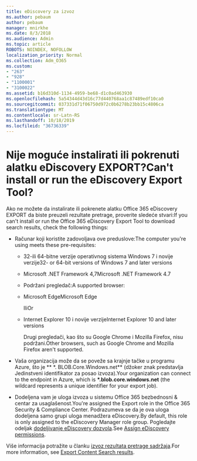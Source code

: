 ```yaml
---
title: eDiscovery za izvoz
ms.author: pebaum
author: pebaum
manager: mnirkhe
ms.date: 8/3/2018
ms.audience: Admin
ms.topic: article
ROBOTS: NOINDEX, NOFOLLOW
localization_priority: Normal
ms.collection: Adm_O365
ms.custom:
- "263"
- "928"
- "1100001"
- "3100022"
ms.assetid: b16d310d-1134-4959-be68-d1c0ad463930
ms.openlocfilehash: 5a54344d43d16c77d440768aa1c87489edf10ca0
ms.sourcegitcommit: 037331d71f06750d972c0b6278b23bb15c4806ca
ms.translationtype: MT
ms.contentlocale: sr-Latn-RS
ms.lasthandoff: 10/18/2019
ms.locfileid: "36736339"
---
```

# <a name="cant-install-or-run-the-ediscovery-export-tool"></a><span data-ttu-id="f7b9d-102">Nije moguće instalirati ili pokrenuti alatku eDiscovery EXPORT?</span><span class="sxs-lookup"><span data-stu-id="f7b9d-102">Can't install or run the eDiscovery Export Tool?</span></span>

<span data-ttu-id="f7b9d-103">Ako ne možete da instalirate ili pokrenete alatku Office 365 eDiscovery EXPORT da biste preuzeli rezultate pretrage, proverite sledeće stvari:</span><span class="sxs-lookup"><span data-stu-id="f7b9d-103">If you can't install or run the Office 365 eDiscovery Export Tool to download search results, check the following things:</span></span>
  
- <span data-ttu-id="f7b9d-104">Računar koji koristite zadovoljava ove preduslove:</span><span class="sxs-lookup"><span data-stu-id="f7b9d-104">The computer you're using meets these pre-requisites:</span></span>

  - <span data-ttu-id="f7b9d-105">32-ili 64-bitne verzije operativnog sistema Windows 7 i novije verzije</span><span class="sxs-lookup"><span data-stu-id="f7b9d-105">32- or 64-bit versions of Windows 7 and later versions</span></span>

  - <span data-ttu-id="f7b9d-106">Microsoft .NET Framework 4,7</span><span class="sxs-lookup"><span data-stu-id="f7b9d-106">Microsoft .NET Framework 4.7</span></span>

  - <span data-ttu-id="f7b9d-107">Podržani pregledač:</span><span class="sxs-lookup"><span data-stu-id="f7b9d-107">A supported browser:</span></span>

  - <span data-ttu-id="f7b9d-108">Microsoft Edge</span><span class="sxs-lookup"><span data-stu-id="f7b9d-108">Microsoft Edge</span></span>

    <span data-ttu-id="f7b9d-109">Ili</span><span class="sxs-lookup"><span data-stu-id="f7b9d-109">Or</span></span>

  - <span data-ttu-id="f7b9d-110">Internet Explorer 10 i novije verzije</span><span class="sxs-lookup"><span data-stu-id="f7b9d-110">Internet Explorer 10 and later versions</span></span>

    <span data-ttu-id="f7b9d-111">Drugi pregledači, kao što su Google Chrome i Mozilla Firefox, nisu podržani.</span><span class="sxs-lookup"><span data-stu-id="f7b9d-111">Other browsers, such as Google Chrome and Mozilla Firefox aren't supported.</span></span>

- <span data-ttu-id="f7b9d-112">Vaša organizacija može da se poveže sa krajnje tačke u programu Azure, što je \*\* \*. BLOB.Core.Windows.net\*\* (džoker znak predstavlja Jedinstveni identifikator za posao izvoza).</span><span class="sxs-lookup"><span data-stu-id="f7b9d-112">Your organization can connect to the endpoint in Azure, which is **\*.blob.core.windows.net** (the wildcard represents a unique identifier for your export job).</span></span>

- <span data-ttu-id="f7b9d-113">Dodeljena vam je uloga izvoza u sistemu Office 365 bezbednosni &amp; centar za usaglašenost.</span><span class="sxs-lookup"><span data-stu-id="f7b9d-113">You're assigned the Export role in the Office 365 Security &amp; Compliance Center.</span></span> <span data-ttu-id="f7b9d-114">Podrazumeva se da je ova uloga dodeljena samo grupi uloga menadžera eDiscovery.</span><span class="sxs-lookup"><span data-stu-id="f7b9d-114">By default, this role is only assigned to the eDiscovery Manager role group.</span></span> <span data-ttu-id="f7b9d-115">Pogledajte odeljak [dodeljivanje eDiscovery dozvola](https://docs.microsoft.com/office365/securitycompliance/assign-ediscovery-permissions).</span><span class="sxs-lookup"><span data-stu-id="f7b9d-115">See [Assign eDiscovery permissions](https://docs.microsoft.com/office365/securitycompliance/assign-ediscovery-permissions).</span></span>

<span data-ttu-id="f7b9d-116">Više informacija potražite u članku [izvoz rezultata pretrage sadržaja](https://docs.microsoft.com/office365/securitycompliance/export-search-results).</span><span class="sxs-lookup"><span data-stu-id="f7b9d-116">For more information, see [Export Content Search results](https://docs.microsoft.com/office365/securitycompliance/export-search-results).</span></span>
  
